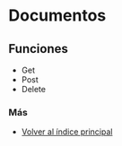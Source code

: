 # Documentos

## Funciones

  * Get
  * Post
  * Delete

### Más

  * [Volver al índice principal](../README.md)
